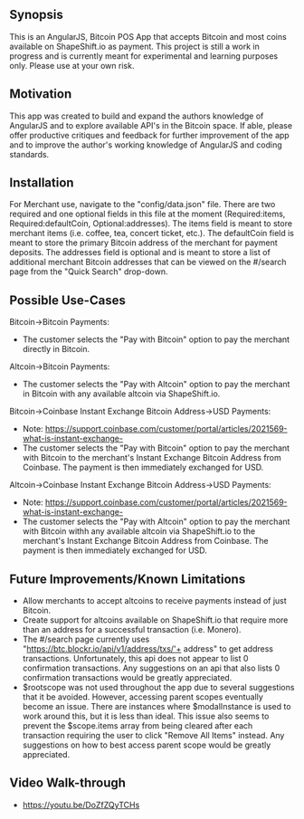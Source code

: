 ## Synopsis

This is an AngularJS, Bitcoin POS App that accepts Bitcoin and most coins available on ShapeShift.io as payment. This project is still a work in progress and is currently meant for experimental and learning purposes only. Please use at your own risk.

## Motivation

This app was created to build and expand the authors knowledge of AngularJS and to explore available API's in the Bitcoin space. If able, please offer productive critiques and feedback for further improvement of the app and to improve the author's working knowledge of AngularJS and coding standards.

## Installation

For Merchant use, navigate to the "config/data.json" file. There are two required and one optional fields in this file at the moment (Required:items, Required:defaultCoin, Optional:addresses). The items field is meant to store merchant items (i.e. coffee, tea, concert ticket, etc.). The defaultCoin field is meant to store the primary Bitcoin address of the merchant for payment deposits. The addresses field is optional and is meant to store a list of additional merchant Bitcoin addresses that can be viewed on the #/search page from the "Quick Search" drop-down.

## Possible Use-Cases

Bitcoin->Bitcoin Payments:
- The customer selects the "Pay with Bitcoin" option to pay the merchant directly in Bitcoin.

Altcoin->Bitcoin Payments:
- The customer selects the "Pay with Altcoin" option to pay the merchant in Bitcoin with any available altcoin via ShapeShift.io.

Bitcoin->Coinbase Instant Exchange Bitcoin Address->USD Payments:
- Note: https://support.coinbase.com/customer/portal/articles/2021569-what-is-instant-exchange-
- The customer selects the "Pay with Bitcoin" option to pay the merchant with Bitcoin to the merchant's Instant Exchange Bitcoin Address from Coinbase. The payment is then immediately exchanged for USD.

Altcoin->Coinbase Instant Exchange Bitcoin Address->USD Payments:
- Note: https://support.coinbase.com/customer/portal/articles/2021569-what-is-instant-exchange-
- The customer selects the "Pay with Altcoin" option to pay the merchant with Bitcoin withh any available altcoin via ShapeShift.io to the merchant's Instant Exchange Bitcoin Address from Coinbase. The payment is then immediately exchanged for USD.

## Future Improvements/Known Limitations

- Allow merchants to accept altcoins to receive payments instead of just Bitcoin.
- Create support for altcoins available on ShapeShift.io that require more than an address for a successful transaction (i.e. Monero).
- The #/search page currently uses "https://btc.blockr.io/api/v1/address/txs/'+ address" to get address transactions. Unfortunately, this api does not appear to list 0 confirmation transactions. Any suggestions on an api that also lists 0 confirmation transactions would be greatly appreciated.
- $rootscope was not used throughout the app due to several suggestions that it be avoided. However, accessing parent scopes eventually become an issue. There are instances where $modalInstance is used to work around this, but it is less than ideal. This issue also seems to prevent the $scope.items array from being cleared after each transaction requiring the user to click "Remove All Items" instead. Any suggestions on how to best access parent scope would be greatly appreciated.

## Video Walk-through
- https://youtu.be/DoZfZQyTCHs
